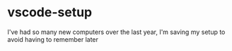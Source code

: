 # vscode-setup
I've had so many new computers over the last year, I'm saving my setup to avoid having to remember later
